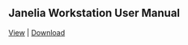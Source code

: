## Janelia Workstation User Manual

[View](https://www.dropbox.com/s/kpf3yw35ts9y2y4/Janelia%20Workstation%20User%20Manual.pdf) | [Download](https://www.dropbox.com/s/kpf3yw35ts9y2y4/Janelia%20Workstation%20User%20Manual.pdf?dl=1)


